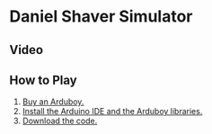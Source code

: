 # Daniel Shaver Simulator

## Video

## How to Play
1. [Buy an Arduboy.](https://arduboy.com/)
1. [Install the Arduino IDE and the Arduboy libraries.](https://community.arduboy.com/t/quick-start-guide/2790)
1. [Download the code.](https://github.com/evankroske/daniel-shaver-sim/archive/master.zip)
